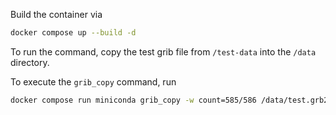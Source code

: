 Build the container via 
```bash
docker compose up --build -d 
```

To run the command, copy the test grib file from `/test-data` into the `/data` directory. 

To execute the `grib_copy` command, run 
```bash
docker compose run miniconda grib_copy -w count=585/586 /data/test.grb2 /data/output_u_v_combined.grb2
```
